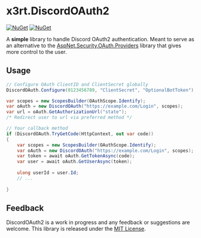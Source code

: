 # x3rt.DiscordOAuth2

[![NuGet](https://img.shields.io/nuget/v/x3rt.DiscordOAuth2.svg)](https://www.nuget.org/packages/x3rt.DiscordOAuth2/)
[![NuGet](https://img.shields.io/nuget/dt/x3rt.DiscordOAuth2.svg)](https://www.nuget.org/packages/x3rt.DiscordOAuth2/)

A **simple** library to handle Discord OAuth2 authentication.
Meant to serve as an alternative to
the [AspNet.Security.OAuth.Providers](https://github.com/aspnet-contrib/AspNet.Security.OAuth.Providers) library that
gives more control to the user.

## Usage

```csharp
// Configure OAuth ClientID and ClientSecret globally
DiscordOAuth.Configure(0123456789, "ClientSecret", "OptionalBotToken");
```
```csharp
var scopes = new ScopesBuilder(OAuthScope.Identify);
var oAuth = new DiscordOAuth("https://example.com/Login", scopes);
var url = oAuth.GetAuthorizationUrl("state");
/* Redirect user to url via preferred method */
```
```csharp
// Your callback method
if (DiscordOAuth.TryGetCode(HttpContext, out var code))
{
    var scopes = new ScopesBuilder(OAuthScope.Identify);
    var oAuth = new DiscordOAuth("https://example.com/Login", scopes);
    var token = await oAuth.GetTokenAsync(code);
    var user = await oAuth.GetUserAsync(token);
    
    ulong userId = user.Id;
    // ...
    
}
```

## Feedback

DiscordOAuth2 is a work in progress and any feedback or suggestions are welcome.
This library is released under the [MIT License](LICENSE).
